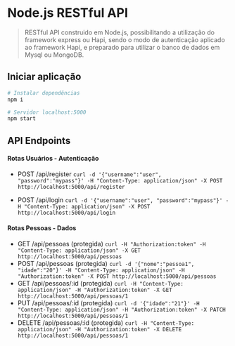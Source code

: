 # Node.js RESTful API
> RESTful API construido em Node.js, possibilitando a utilização do framework express ou Hapi, sendo o modo de autenticação aplicado ao framework Hapi, e preparado para utilizar o banco de dados em Mysql ou MongoDB.

## Iniciar aplicação
```bash
# Instalar dependências
npm i

# Servidor localhost:5000
npm start
```

## API Endpoints

#### Rotas Usuários - Autenticação
 - POST /api/register
 ```curl -d '{"username":"user", "password":"mypass"}' -H "Content-Type: application/json" -X POST http://localhost:5000/api/register```

 - POST /api/login
 ```curl -d '{"username":"user", "password":"mypass"}' -H "Content-Type: application/json" -X POST http://localhost:5000/api/login```

#### Rotas Pessoas - Dados
 - GET /api/pessoas (protegida)
 ```curl -H "Authorization:token" -H "Content-Type: application/json" -X GET http://localhost:5000/api/pessoas```
 - POST /api/pessoas (protegida)
 ```curl -d '{"nome":"pessoa1", "idade":"20"}' -H "Content-Type: application/json" -H "Authorization:token" -X POST http://localhost:5000/api/pessoas```
 - GET /api/pessoas/:id (protegida)
 ```curl -H "Content-Type: application/json" -H "Authorization:token" -X GET http://localhost:5000/api/pessoas/1```
 - PUT /api/pessoas/:id (protegida)
 ```curl -d '{"idade":"21"}' -H "Content-Type: application/json" -H "Authorization:token" -X PATCH http://localhost:5000/api/pessoas/1```
 - DELETE /api/pessoas/:id (protegida)
  ```curl -H "Content-Type: application/json" -H "Authorization:token" -X DELETE http://localhost:5000/api/pessoas/1```
  
